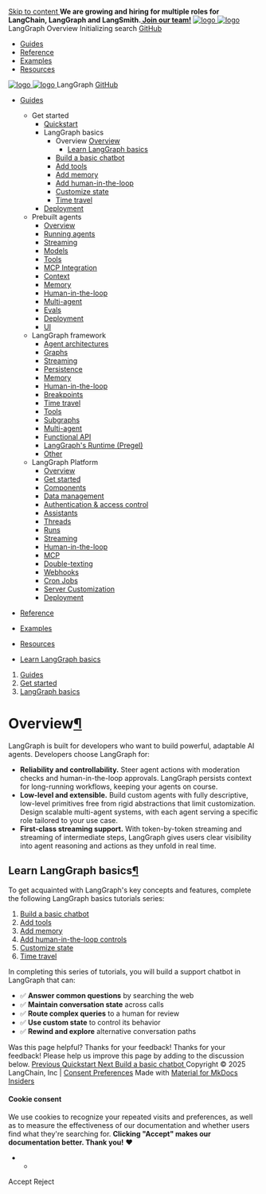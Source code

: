 [ Skip to content ](https://langchain-ai.github.io/langgraph/concepts/why-langgraph/#overview)
**We are growing and hiring for multiple roles for LangChain, LangGraph and LangSmith.[ Join our team!](https://www.langchain.com/careers)**
[ ![logo](https://langchain-ai.github.io/langgraph/static/wordmark_dark.svg) ![logo](https://langchain-ai.github.io/langgraph/static/wordmark_light.svg) ](https://langchain-ai.github.io/langgraph/ "LangGraph")
LangGraph 
Overview 
[ ](https://langchain-ai.github.io/langgraph/concepts/why-langgraph/?q= "Share")
Initializing search 
[ GitHub  ](https://github.com/langchain-ai/langgraph "Go to repository")
  * [ Guides ](https://langchain-ai.github.io/langgraph/)
  * [ Reference ](https://langchain-ai.github.io/langgraph/reference/)
  * [ Examples ](https://langchain-ai.github.io/langgraph/tutorials/rag/langgraph_agentic_rag/)
  * [ Resources ](https://langchain-ai.github.io/langgraph/concepts/faq/)


[ ![logo](https://langchain-ai.github.io/langgraph/static/wordmark_dark.svg) ![logo](https://langchain-ai.github.io/langgraph/static/wordmark_light.svg) ](https://langchain-ai.github.io/langgraph/ "LangGraph") LangGraph 
[ GitHub  ](https://github.com/langchain-ai/langgraph "Go to repository")
  * [ Guides  ](https://langchain-ai.github.io/langgraph/)
    * Get started 
      * [ Quickstart  ](https://langchain-ai.github.io/langgraph/agents/agents/)
      * LangGraph basics 
        * Overview  [ Overview  ](https://langchain-ai.github.io/langgraph/concepts/why-langgraph/)
          * [ Learn LangGraph basics  ](https://langchain-ai.github.io/langgraph/concepts/why-langgraph/#learn-langgraph-basics)
        * [ Build a basic chatbot  ](https://langchain-ai.github.io/langgraph/tutorials/get-started/1-build-basic-chatbot/)
        * [ Add tools  ](https://langchain-ai.github.io/langgraph/tutorials/get-started/2-add-tools/)
        * [ Add memory  ](https://langchain-ai.github.io/langgraph/tutorials/get-started/3-add-memory/)
        * [ Add human-in-the-loop  ](https://langchain-ai.github.io/langgraph/tutorials/get-started/4-human-in-the-loop/)
        * [ Customize state  ](https://langchain-ai.github.io/langgraph/tutorials/get-started/5-customize-state/)
        * [ Time travel  ](https://langchain-ai.github.io/langgraph/tutorials/get-started/6-time-travel/)
      * [ Deployment  ](https://langchain-ai.github.io/langgraph/tutorials/deployment/)
    * Prebuilt agents 
      * [ Overview  ](https://langchain-ai.github.io/langgraph/agents/overview/)
      * [ Running agents  ](https://langchain-ai.github.io/langgraph/agents/run_agents/)
      * [ Streaming  ](https://langchain-ai.github.io/langgraph/agents/streaming/)
      * [ Models  ](https://langchain-ai.github.io/langgraph/agents/models/)
      * [ Tools  ](https://langchain-ai.github.io/langgraph/agents/tools/)
      * [ MCP Integration  ](https://langchain-ai.github.io/langgraph/agents/mcp/)
      * [ Context  ](https://langchain-ai.github.io/langgraph/agents/context/)
      * [ Memory  ](https://langchain-ai.github.io/langgraph/agents/memory/)
      * [ Human-in-the-loop  ](https://langchain-ai.github.io/langgraph/agents/human-in-the-loop/)
      * [ Multi-agent  ](https://langchain-ai.github.io/langgraph/agents/multi-agent/)
      * [ Evals  ](https://langchain-ai.github.io/langgraph/agents/evals/)
      * [ Deployment  ](https://langchain-ai.github.io/langgraph/agents/deployment/)
      * [ UI  ](https://langchain-ai.github.io/langgraph/agents/ui/)
    * LangGraph framework 
      * [ Agent architectures  ](https://langchain-ai.github.io/langgraph/concepts/agentic_concepts/)
      * [ Graphs  ](https://langchain-ai.github.io/langgraph/concepts/low_level/)
      * [ Streaming  ](https://langchain-ai.github.io/langgraph/concepts/streaming/)
      * [ Persistence  ](https://langchain-ai.github.io/langgraph/concepts/persistence/)
      * [ Memory  ](https://langchain-ai.github.io/langgraph/concepts/memory/)
      * [ Human-in-the-loop  ](https://langchain-ai.github.io/langgraph/concepts/human_in_the_loop/)
      * [ Breakpoints  ](https://langchain-ai.github.io/langgraph/concepts/breakpoints/)
      * [ Time travel  ](https://langchain-ai.github.io/langgraph/concepts/time-travel/)
      * [ Tools  ](https://langchain-ai.github.io/langgraph/concepts/tools/)
      * [ Subgraphs  ](https://langchain-ai.github.io/langgraph/concepts/subgraphs/)
      * [ Multi-agent  ](https://langchain-ai.github.io/langgraph/concepts/multi_agent/)
      * [ Functional API  ](https://langchain-ai.github.io/langgraph/concepts/functional_api/)
      * [ LangGraph's Runtime (Pregel)  ](https://langchain-ai.github.io/langgraph/concepts/pregel/)
      * [ Other  ](https://langchain-ai.github.io/langgraph/how-tos/async/)
    * LangGraph Platform 
      * [ Overview  ](https://langchain-ai.github.io/langgraph/concepts/langgraph_platform/)
      * [ Get started  ](https://langchain-ai.github.io/langgraph/tutorials/langgraph-platform/local-server/)
      * [ Components  ](https://langchain-ai.github.io/langgraph/concepts/langgraph_components/)
      * [ Data management  ](https://langchain-ai.github.io/langgraph/cloud/deployment/semantic_search/)
      * [ Authentication & access control  ](https://langchain-ai.github.io/langgraph/concepts/auth/)
      * [ Assistants  ](https://langchain-ai.github.io/langgraph/concepts/assistants/)
      * [ Threads  ](https://langchain-ai.github.io/langgraph/cloud/concepts/threads/)
      * [ Runs  ](https://langchain-ai.github.io/langgraph/cloud/concepts/runs/)
      * [ Streaming  ](https://langchain-ai.github.io/langgraph/cloud/concepts/streaming/)
      * [ Human-in-the-loop  ](https://langchain-ai.github.io/langgraph/cloud/how-tos/human_in_the_loop_breakpoint/)
      * [ MCP  ](https://langchain-ai.github.io/langgraph/concepts/server-mcp/)
      * [ Double-texting  ](https://langchain-ai.github.io/langgraph/concepts/double_texting/)
      * [ Webhooks  ](https://langchain-ai.github.io/langgraph/cloud/concepts/webhooks/)
      * [ Cron Jobs  ](https://langchain-ai.github.io/langgraph/cloud/concepts/cron_jobs/)
      * [ Server Customization  ](https://langchain-ai.github.io/langgraph/how-tos/http/custom_lifespan/)
      * [ Deployment  ](https://langchain-ai.github.io/langgraph/concepts/deployment_options/)
  * [ Reference  ](https://langchain-ai.github.io/langgraph/reference/)
  * [ Examples  ](https://langchain-ai.github.io/langgraph/tutorials/rag/langgraph_agentic_rag/)
  * [ Resources  ](https://langchain-ai.github.io/langgraph/concepts/faq/)


  * [ Learn LangGraph basics  ](https://langchain-ai.github.io/langgraph/concepts/why-langgraph/#learn-langgraph-basics)


  1. [ Guides  ](https://langchain-ai.github.io/langgraph/)
  2. [ Get started  ](https://langchain-ai.github.io/langgraph/agents/agents/)
  3. [ LangGraph basics  ](https://langchain-ai.github.io/langgraph/concepts/why-langgraph/)

[ ](https://github.com/langchain-ai/langgraph/edit/main/docs/docs/concepts/why-langgraph.md "Edit this page")
# Overview[¶](https://langchain-ai.github.io/langgraph/concepts/why-langgraph/#overview "Permanent link")
LangGraph is built for developers who want to build powerful, adaptable AI agents. Developers choose LangGraph for:
  * **Reliability and controllability.** Steer agent actions with moderation checks and human-in-the-loop approvals. LangGraph persists context for long-running workflows, keeping your agents on course.
  * **Low-level and extensible.** Build custom agents with fully descriptive, low-level primitives free from rigid abstractions that limit customization. Design scalable multi-agent systems, with each agent serving a specific role tailored to your use case.
  * **First-class streaming support.** With token-by-token streaming and streaming of intermediate steps, LangGraph gives users clear visibility into agent reasoning and actions as they unfold in real time.


## Learn LangGraph basics[¶](https://langchain-ai.github.io/langgraph/concepts/why-langgraph/#learn-langgraph-basics "Permanent link")
To get acquainted with LangGraph's key concepts and features, complete the following LangGraph basics tutorials series:
  1. [Build a basic chatbot](https://langchain-ai.github.io/langgraph/tutorials/get-started/1-build-basic-chatbot/)
  2. [Add tools](https://langchain-ai.github.io/langgraph/tutorials/get-started/2-add-tools/)
  3. [Add memory](https://langchain-ai.github.io/langgraph/tutorials/get-started/3-add-memory/)
  4. [Add human-in-the-loop controls](https://langchain-ai.github.io/langgraph/tutorials/get-started/4-human-in-the-loop/)
  5. [Customize state](https://langchain-ai.github.io/langgraph/tutorials/get-started/5-customize-state/)
  6. [Time travel](https://langchain-ai.github.io/langgraph/tutorials/get-started/6-time-travel/)


In completing this series of tutorials, you will build a support chatbot in LangGraph that can:
  * ✅ **Answer common questions** by searching the web
  * ✅ **Maintain conversation state** across calls 
  * ✅ **Route complex queries** to a human for review 
  * ✅ **Use custom state** to control its behavior 
  * ✅ **Rewind and explore** alternative conversation paths 

Was this page helpful? 
Thanks for your feedback! 
Thanks for your feedback! Please help us improve this page by adding to the discussion below. 
[ Previous  Quickstart  ](https://langchain-ai.github.io/langgraph/agents/agents/) [ Next  Build a basic chatbot  ](https://langchain-ai.github.io/langgraph/tutorials/get-started/1-build-basic-chatbot/)
Copyright © 2025 LangChain, Inc | [Consent Preferences](https://langchain-ai.github.io/langgraph/concepts/why-langgraph/#__consent)
Made with [ Material for MkDocs Insiders ](https://squidfunk.github.io/mkdocs-material/)
[ ](https://langchain-ai.github.io/langgraphjs/ "langchain-ai.github.io") [ ](https://github.com/langchain-ai/langgraph "github.com") [ ](https://twitter.com/LangChainAI "twitter.com")
#### Cookie consent
We use cookies to recognize your repeated visits and preferences, as well as to measure the effectiveness of our documentation and whether users find what they're searching for. **Clicking "Accept" makes our documentation better. Thank you!** ❤️
  *   * 

Accept Reject
